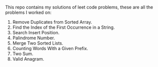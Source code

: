 This repo contains my solutions of leet code problems, these are all the problems I worked on:  
001. Remove Duplicates from Sorted Array.  
002. Find the Index of the First Occurrence in a String.  
003. Search Insert Position.  
004. Palindrome Number.  
005. Merge Two Sorted Lists.  
006. Counting Words With a Given Prefix.  
007. Two Sum.  
008. Valid Anagram.  
